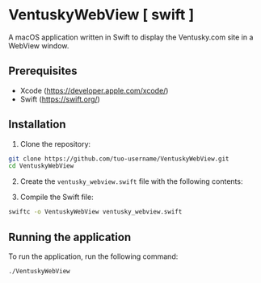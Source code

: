 # VentuskyWebView [ swift ]

A macOS application written in Swift to display the Ventusky.com site in a WebView window.

## Prerequisites

- Xcode (https://developer.apple.com/xcode/)
- Swift (https://swift.org/)

## Installation

1. Clone the repository:

 ```bash
 git clone https://github.com/tuo-username/VentuskyWebView.git
 cd VentuskyWebView
 ```

2. Create the `ventusky_webview.swift` file with the following contents:

3. Compile the Swift file:

 ```bash
 swiftc -o VentuskyWebView ventusky_webview.swift
 ```

## Running the application

To run the application, run the following command:

```bash
./VentuskyWebView
```
